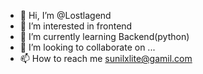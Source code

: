 - 👋 Hi, I’m @Lostlagend
- 👀 I’m interested in frontend 
- 🌱 I’m currently learning Backend(python)
- 💞️ I’m looking to collaborate on ...
- 📫 How to reach me sunilxlite@gamil.com


